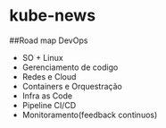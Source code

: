 # kube-news


##Road map DevOps

+ SO + Linux
+ Gerenciamento de codigo
+ Redes e Cloud
+ Containers e Orquestração
+ Infra as Code
+ Pipeline CI/CD
+ Monitoramento(feedback continuos)

